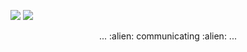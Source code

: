 <!--
**atisor73/atisor73** is a ✨ _special_ ✨ repository because its `README.md` (this file) appears on your GitHub profile.

Here are some ideas to get you started:

- 🔭 I’m currently working on ...
- 🌱 I’m currently learning ...
- 👯 I’m looking to collaborate on ...
- 🤔 I’m looking for help with ...
- 💬 Ask me about ...
- 📫 How to reach me: ...
- 😄 Pronouns: ...
- ⚡ Fun fact: ...
-->

![](https://github.com/atisor73/processing_prints/blob/master/hexagon/gifs/hollow22.gif)
![](https://github.com/atisor73/processing_prints/blob/master/hexagon/gifs/blackwhite_cluster.gif)
<p align="center">... :alien: communicating :alien: ...</p>
